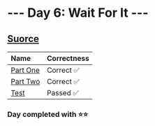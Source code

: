 # --- Day 6: Wait For It ---

## [Suorce](http://adventofcode.com/2023/day/6)

| Name                                                                                      | Correctness |
| :---------------------------------------------------------------------------------------- | :---------- |
| [Part One](https://github.com/ssynowiec/AdventOfCode/blob/main/2023/Day%2006/part-one.ts) | Correct ✅  |
| [Part Two](https://github.com/ssynowiec/AdventOfCode/blob/main/2023/Day%2006/part-two.ts) | Correct ✅  |
| [Test](https://github.com/ssynowiec/AdventOfCode/blob/main/2023/Day%2006/index.test.ts)   | Passed ✅   |

### Day completed with ⭐⭐
